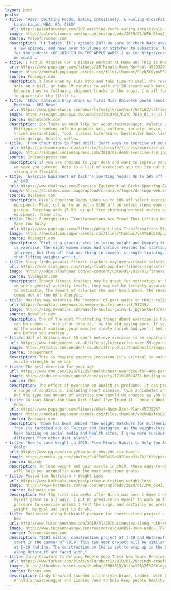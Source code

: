 ```yaml
---
layout: post
posts:
- title: "#207: Omitting Foods, Eating Intuitively, & Fueling CrossFit Workouts with
    Laura Ligos, MBA, RD, CSSD"
  url: http://paleoforwomen.com/207-omitting-foods-eating-intuitively-fueling-crossfit-workouts-laura-ligos-mba-rd-cssd/
  image: http://paleoforwomen.com/wp-content/uploads/2019/01/WFW_Blog2_207.png
  source: Paleoforwomen.com
  description: 'Hi ladies! It’s episode 207! Be sure to check back every Tuesday for
    a new episode, and head over to iTunes or Stitcher to subscribe! To leave a review
    for the podcast (OR JOIN IN ON THE APPLE WARS!!) go to: http://coconutsandkettlebells.com/review.
    We would …'
- title: I Had 30 Minutes For a Kickass Workout at Home and This Is What I Did
  url: https://www.popsugar.com/fitness/30-Minute-Home-Workout-45703297
  image: https://media1.popsugar-assets.com/files/thumbor/FLyN5C0vpsPFahBi6uZOonp5_o0/fit-in/1200x630/filters:format_auto-!!-:strip_icc-!!-:fill-!white!-/2019/01/28/724/n/1922729/2d1667a65c4f2c6911cdc1.27177863_.jpg
  source: Popsugar.com
  description: I love when my kids stop and take time to smell the roses (or count
    ants on a hill, or take 10 minutes to walk the 30-second walk back from our mailbox
    because they're following chipmunk tracks in the snow). I'm all for slowing down
    to appreciate the little t…
- title: 'LOOK: Catriona Gray wraps up first Miss Universe photo shoot with Fadil
    Berisha - GMA News'
  url: https://www.gmanetwork.com/news/lifestyle/content/683102/catriona-gray-wraps-up-first-miss-universe-photo-shoot-with-fadil-berisha/story/
  image: https://images.gmanews.tv/webpics/2019/01/CatC_2019_01_29_11_04_18.jpg
  source: Gmanetwork.com
  description: She looks so much like her &quot;twinnie&quot; Valerie Weigmann! Current
    Philippine trending info on popular art, culture, society, movie, music reviews,
    travel destinations, food, classic literature, bestseller book lists, modern,
    retro design, health, welln…
- title: 'From chair dips to foot drill: Smart ways to exercise at your work desk'
  url: https://indianexpress.com/article/lifestyle/fitness/exercise-at-work-desk-tips-5519691/
  image: https://images.indianexpress.com/2019/01/desk-exercise-759.jpg?w=759
  source: Indianexpress.com
  description: If you are chained to your desk and want to improve your fitness level,
    we have you covered. Here is a list of exercises you can try out to keep yourself
    strong and flexible.
- title: 'Exercise Equipment at Dick''s Sporting Goods: Up to 50% off + free shipping
    w/ $49'
  url: https://www.dealnews.com/Exercise-Equipment-at-Dicks-Sporting-Goods-Up-to-50-off-free-shipping-w-49/17857972.html
  image: https://c.dlnws.com/image/upload/creative/logos/dn-logo-web.svg
  source: Dealnews.com
  description: Dick's Sporting Goods takes up to 50% off select exercise and fitness
    equipment. Plus, cut up to an extra $100 off on select items when you choose in-store
    pickup. Shipping adds $5.99, or get free shipping on most orders of $49 and cardio
    equipment. (Some ite…
- title: These 8 Weight-Loss Transformations Are Proof That Lifting Weights Won't
    Make You Bulky
  url: https://www.popsugar.com/fitness/Weight-Loss-Transformations-Strength-Training-45724681
  image: https://media1.popsugar-assets.com/files/thumbor/vkRYs8cDFOpq2gz3wb3BDCPcUh8/fit-in/1200x630/filters:format_auto-!!-:strip_icc-!!-:fill-!white!-/2019/01/28/950/n/1922729/7714d7f95c4f78abd92672.62734629_.jpg
  source: Popsugar.com
  description: 'Diet is a crucial step in losing weight and keeping it off and so
    is exercise. The eight women ahead had various reasons for starting their weight-loss
    journeys, but they all had one thing in common: strength training. They''re proof
    that lifting weights won''t…'
- title: Study finds popular fitness trackers may overestimate calorie burning
  url: https://www.slashgear.com/study-finds-popular-fitness-trackers-may-overestimate-calorie-burning-28563863/
  image: https://edge.slashgear.com/wp-content/uploads/2019/01/fitness_cc0_unsplash.jpg
  source: Slashgear.com
  description: Though fitness trackers may be great for motivation or keeping an eye
    on one’s general activity levels, they may not be terribly accurate when it comes
    to estimating the amount of calories the user has burned. The research, which
    comes out of the UK’s Aberyst…
- title: Muscles may maintain the "memory" of past gains in their cells
  url: https://newatlas.com/muscle-memory-nuclei-persist/58239/
  image: https://img.newatlas.com/muscle-nuclei-gains-1.jpg?auto=format%2Ccompress&ch=Width%2CDPR&fit=crop&h=347&q=60&rect=0%2C0%2C1576%2C886&w=616&s=12aa4158ba7829856000acd807da878d
  source: Newatlas.com
  description: One of the most frustrating things about exercise is how easily progress
    can be undone – "use it or lose it," as the old saying goes. If you don't keep
    up the workout routine, your muscles slowly shrink and you'll end up back at square
    one before you realize …
- title: Half of Britons over 55 don't believe exercise is an important part of lifestyle
  url: https://www.independent.co.uk/life-style/exercise-over-55-gym-not-important-fear-injury-nuffield-health-study-a8751916.html
  image: https://static.independent.co.uk/s3fs-public/thumbnails/image/2019/01/29/11/older-exercise.jpg
  source: Independent
  description: This is despite experts insisting it's critical to maintain bone and
    muscle strength as we age
- title: The best exercise for your age
  url: https://www.cnn.com/2019/01/29/health/best-exercise-for-age-partner/index.html
  image: https://cdn.cnn.com/cnnnext/dam/assets/121018024731-beijing-park-dance-super-tease.jpg
  source: CNN
  description: The effect of exercise on health is profound. It can protect you from
    a range of conditions, including heart disease, type 2 diabetes and some cancers.
    But the type and amount of exercise you should do changes as you age.
- title: Curious About the Noom Diet Plan? I've Tried It - Here's What You Should
    Know
  url: https://www.popsugar.com/fitness/What-Noom-Diet-Plan-45715267
  image: https://media1.popsugar-assets.com/files/thumbor/V0xVuQafXsESfzYWOidP9rS2MQI/fit-in/1200x630/filters:format_auto-!!-:strip_icc-!!-:fill-!white!-/2019/01/25/018/n/1922729/546a43585c4b9b46cd7346.41857108_.jpg
  source: Popsugar.com
  description: 'Noom has been dubbed "the Weight Watchers for millennials," at least
    from its targeted ads on Twitter and Instagram. As the weight-loss program has
    been buzzing on social media and health sites, I grew more curious: how was it
    different from other diet plans?…'
- title: 'How to Lose Weight in 2019: Five-Minute Habits to Help You Achieve Your
    Goals'
  url: https://www.gq.com/story/new-year-new-you-six-habits
  image: https://media.gq.com/photos/5c4f5e80415a6931eea31a76/16:9/pass/health-tweaks-new-year-gq-2019-012819.jpg
  source: Gq.com
  description: To lose weight and gain muscle in 2019, these easy-to-develop habits
    will help you accomplish even the most ambitious goals.
- title: Postpartum Nutrition + Weight Loss
  url: https://www.katheats.com/postpartum-nutrition-weight-loss
  image: https://www.katheats.com/wp-content/uploads/2019/01/IMG_3243.jpg
  source: Katheats.com
  description: For the first six weeks after Birch was born I knew I needed to give
    myself grace in all ways. I put no pressure on myself to work on the blog, no
    pressure to exercise unless I felt the urge, and certainly no pressure to lose
    weight. My goal was just to do wh…
- title: Businesses along Ruthrauff prepare for construction project - Tucson News
    Now
  url: http://www.tucsonnewsnow.com/2019/01/29/businesses-along-ruthrauff-prepare-construction-project/
  image: http://www.tucsonnewsnow.com/resizer/ovoQ3WBST-3mu4-asO6u_TF7MB4=/1200x0/arc-anglerfish-arc2-prod-raycom.s3.amazonaws.com/public/DCJUA46XDFATREU6GKXLHHBO5U.JPG
  source: Tucsonnewsnow.com
  description: "$101 million construction project at I-10 and Ruthrauff is set to
    start in the summer of 2019. This two year project will be similar to the one
    at I-10 and Ina. The construction on Ina is set to wrap up in the Spring. Businesses
    along Ruthrauff are faced with…"
- title: Cindy Crawford Is Helping People Keep Their New Years Resolution With Ladder
  url: https://www.forbes.com/sites/yolarobert1/2019/01/28/cindy-crawford-is-helping-people-keep-their-new-years-resolution-with-ladder/
  image: https://thumbor.forbes.com/thumbor/600x315/https%3A%2F%2Fblogs-images.forbes.com%2Fyolarobert1%2Ffiles%2F2019%2F01%2FLADDER_062618_03_0784_V2_R2-e1548733297343-1200x1602.jpg
  source: Forbes.com
  description: Cindy Crawford founded a lifestyle brand, Ladder, with Lebron James,
    Arnold Schwarzenegger and Lindsey Vonn to help keep people healthy all year round.
---
```


